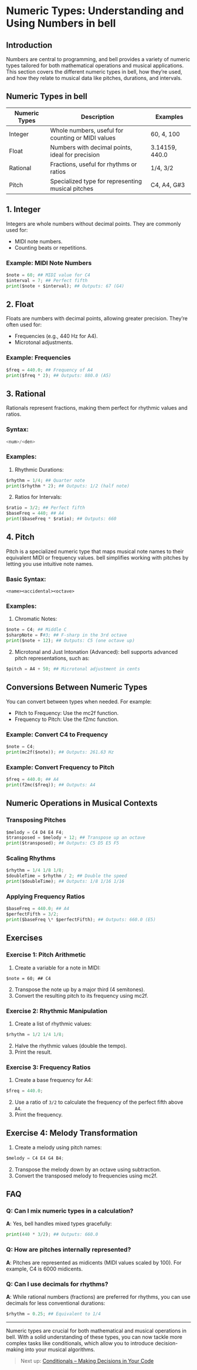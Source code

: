 # Numeric Types: Understanding and Using Numbers in bell

## Introduction

Numbers are central to programming, and bell provides a variety of numeric types tailored for both mathematical operations and musical applications. This section covers the different numeric types in bell, how they’re used, and how they relate to musical data like pitches, durations, and intervals.

## Numeric Types in bell

| Numeric Types | Description                                       | Examples       |
| --- | --- | --- |
| Integer       | Whole numbers, useful for counting or MIDI values | 60, 4, 100     |
| Float         | Numbers with decimal points, ideal for precision  | 3.14159, 440.0 |
| Rational      | Fractions, useful for rhythms or ratios           | 1/4, 3/2       |
| Pitch         | Specialized type for representing musical pitches | C4, A4, G#3    |

## 1. Integer

Integers are whole numbers without decimal points. They are commonly used for:

- MIDI note numbers.
- Counting beats or repetitions.

### Example: MIDI Note Numbers

```py
$note = 60; ## MIDI value for C4
$interval = 7; ## Perfect fifth
print($note + $interval); ## Outputs: 67 (G4)
```

## 2. Float

Floats are numbers with decimal points, allowing greater precision. They’re often used for:

- Frequencies (e.g., 440 Hz for A4).
- Microtonal adjustments.

### Example: Frequencies

```py
$freq = 440.0; ## Frequency of A4
print($freq * 2); ## Outputs: 880.0 (A5)
```

## 3. Rational

Rationals represent fractions, making them perfect for rhythmic values and ratios.

### Syntax:

```py
<num>/<den>
```

### Examples:

1. Rhythmic Durations:

```py
$rhythm = 1/4; ## Quarter note
print($rhythm * 2); ## Outputs: 1/2 (half note)
```

2. Ratios for Intervals:

```py
$ratio = 3/2; ## Perfect fifth
$baseFreq = 440; ## A4
print($baseFreq * $ratio); ## Outputs: 660
```

## 4. Pitch

Pitch is a specialized numeric type that maps musical note names to their equivalent MIDI or frequency values. bell simplifies working with pitches by letting you use intuitive note names.

### Basic Syntax:

```
<name><accidental><octave>
```

### Examples:

1. Chromatic Notes:

```py
$note = C4; ## Middle C
$sharpNote = F#3; ## F-sharp in the 3rd octave
print($note + 12); ## Outputs: C5 (one octave up)
```

2. Microtonal and Just Intonation (Advanced): bell supports advanced pitch representations, such as:

```py
$pitch = A4 + 50; ## Microtonal adjustment in cents
```

## Conversions Between Numeric Types

You can convert between types when needed. For example:

- Pitch to Frequency: Use the mc2f function.
- Frequency to Pitch: Use the f2mc function.

### Example: Convert C4 to Frequency

```py
$note = C4;
print(mc2f($note)); ## Outputs: 261.63 Hz
```

### Example: Convert Frequency to Pitch

```py
$freq = 440.0; ## A4
print(f2mc($freq)); ## Outputs: A4
```

## Numeric Operations in Musical Contexts

### Transposing Pitches

```py
$melody = C4 D4 E4 F4;
$transposed = $melody + 12; ## Transpose up an octave
print($transposed); ## Outputs: C5 D5 E5 F5
```

### Scaling Rhythms

```py
$rhythm = 1/4 1/8 1/8;
$doubleTime = $rhythm / 2; ## Double the speed
print($doubleTime); ## Outputs: 1/8 1/16 1/16
```

### Applying Frequency Ratios

```py
$baseFreq = 440.0; ## A4
$perfectFifth = 3/2;
print($baseFreq \* $perfectFifth); ## Outputs: 660.0 (E5)
```

## Exercises

### Exercise 1: Pitch Arithmetic

1. Create a variable for a note in MIDI:

```
$note = 60; ## C4
```

2. Transpose the note up by a major third (4 semitones).
3. Convert the resulting pitch to its frequency using mc2f.

### Exercise 2: Rhythmic Manipulation

1. Create a list of rhythmic values:

```py
$rhythm = 1/2 1/4 1/8;
```

2. Halve the rhythmic values (double the tempo).
3. Print the result.

### Exercise 3: Frequency Ratios

1. Create a base frequency for A4:

```py
$freq = 440.0;
```

2. Use a ratio of `3/2` to calculate the frequency of the perfect fifth above `A4`.
3. Print the frequency.

## Exercise 4: Melody Transformation

1. Create a melody using pitch names:

```py
$melody = C4 E4 G4 B4;
```

2. Transpose the melody down by an octave using subtraction.
3. Convert the transposed melody to frequencies using mc2f.

## FAQ

### Q: Can I mix numeric types in a calculation?

**A**: Yes, bell handles mixed types gracefully:

```py
print(440 * 3/2); ## Outputs: 660.0
```

### Q: How are pitches internally represented?

**A**: Pitches are represented as midicents (MIDI values scaled by 100). For example, C4 is 6000 midicents.

### Q: Can I use decimals for rhythms?

**A**: While rational numbers (fractions) are preferred for rhythms, you can use decimals for less conventional durations:

```py
$rhythm = 0.25; ## Equivalent to 1/4
```

---

Numeric types are crucial for both mathematical and musical operations in bell. With a solid understanding of these types, you can now tackle more complex tasks like conditionals, which allow you to introduce decision-making into your musical algorithms.

> Next up: [Conditionals – Making Decisions in Your Code](16_conditionals.md)
